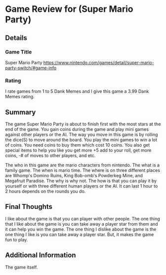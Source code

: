 

# Game Review for (Super Mario Party)

## Details

### Game Title
Super Mario Party 
https://www.nintendo.com/games/detail/super-mario-party-switch/#game-info
### Rating
I rate games from 1 to 5 Dank Memes and I give this game a 3.99 Dank Memes rating.

## Summary
The game Super Mario Party is about to finish first with the most stars at the end of the game. You gain coins during the game and play mini games against other players or the AI. The way you move in this game is by rolling the dice(S) to move around the board. You play the mini games to win a lot of coins. You need coins to buy them which cost 10 coins. You also get special items to help you like you get more +5 add to your roll, get more coins, -# of moves to other players, and etc. 

The who in this game are the mario characters from nintendo. The what is a family game. The when is mario time. The where is on three different places are Whomp's Domino Ruins, King Bob-omb's Powderkeg Mine, and Megafruit Paradise. The why is why not. The how is that you can play it by yourself or with three different human players or the AI. It can last 1 hour to 2 hours depends on the rounds you do.

## Final Thoughts

I like about the game is that you can player with other people. The one thing that I like about the game is you can take away a player star from them and it can help you win the game. The one thing I dislike about the game is the one thing I like is you can take away a player star. But, it makes the game fun to play.

## Additional Information
The game itself.
